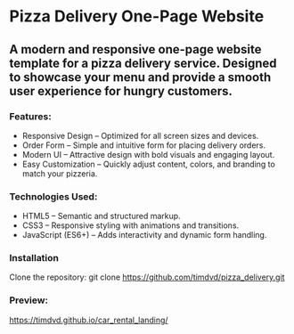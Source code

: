 # Pizza Delivery One-Page Website
## A modern and responsive one-page website template for a pizza delivery service. Designed to showcase your menu and provide a smooth user experience for hungry customers.

### Features:
 - Responsive Design – Optimized for all screen sizes and devices.
 - Order Form – Simple and intuitive form for placing delivery orders.
 - Modern UI – Attractive design with bold visuals and engaging layout.
 - Easy Customization – Quickly adjust content, colors, and branding to match your pizzeria.
   
### Technologies Used:
 - HTML5 – Semantic and structured markup.
 - CSS3 – Responsive styling with animations and transitions.
 - JavaScript (ES6+) – Adds interactivity and dynamic form handling.

### Installation
Clone the repository:  git clone https://github.com/timdvd/pizza_delivery.git

### Preview:
https://timdvd.github.io/car_rental_landing/
